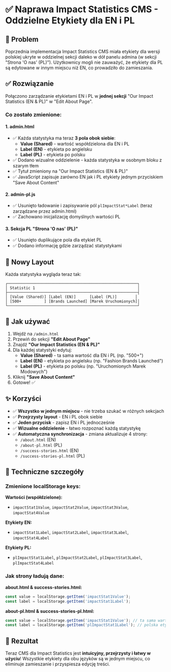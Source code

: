 # ✅ Naprawa Impact Statistics CMS - Oddzielne Etykiety dla EN i PL

## 🎯 Problem

Poprzednia implementacja Impact Statistics CMS miała etykiety dla wersji polskiej ukryte w oddzielnej sekcji daleko w dół panelu admina (w sekcji "Strona 'O nas' (PL)"). Użytkownicy mogli nie zauważyć, że etykiety dla PL są edytowane w innym miejscu niż EN, co prowadziło do zamieszania.

## ✅ Rozwiązanie

Połączono zarządzanie etykietami EN i PL w **jednej sekcji** "Our Impact Statistics (EN & PL)" w "Edit About Page".

### Co zostało zmienione:

#### 1. **admin.html**
- ✅ Każda statystyka ma teraz **3 pola obok siebie**:
  - **Value (Shared)** - wartość współdzielona dla EN i PL
  - **Label (EN)** - etykieta po angielsku
  - **Label (PL)** - etykieta po polsku
- ✅ Dodano wizualne oddzielenie - każda statystyka w osobnym bloku z szarym tłem
- ✅ Tytuł zmieniony na "Our Impact Statistics (EN & PL)"
- ✅ JavaScript zapisuje zarówno EN jak i PL etykiety jednym przyciskiem "Save About Content"

#### 2. **admin-pl.js**
- ✅ Usunięto ładowanie i zapisywanie pól `plImpactStat*Label` (teraz zarządzane przez admin.html)
- ✅ Zachowano inicjalizację domyślnych wartości PL

#### 3. **Sekcja PL "Strona 'O nas' (PL)"**
- ✅ Usunięto duplikujące pola dla etykiet PL
- ✅ Dodano informację gdzie zarządzać statystykami

## 🎨 Nowy Layout

Każda statystyka wygląda teraz tak:

```
┌─────────────────────────────────────────────────────────┐
│ Statistic 1                                             │
├─────────────────────────────────────────────────────────┤
│ [Value (Shared)] [Label (EN)]      [Label (PL)]        │
│ [500+          ] [Brands Launched] [Marek Uruchomionych]│
└─────────────────────────────────────────────────────────┘
```

## 📍 Jak używać

1. Wejdź na `/admin.html`
2. Przewiń do sekcji **"Edit About Page"**
3. Znajdź **"Our Impact Statistics (EN & PL)"**
4. Dla każdej statystyki edytuj:
   - **Value (Shared)** - ta sama wartość dla EN i PL (np. "500+")
   - **Label (EN)** - etykieta po angielsku (np. "Fashion Brands Launched")
   - **Label (PL)** - etykieta po polsku (np. "Uruchomionych Marek Modowych")
5. Kliknij **"Save About Content"**
6. Gotowe! ✅

## ✨ Korzyści

- ✅ **Wszystko w jednym miejscu** - nie trzeba szukać w różnych sekcjach
- ✅ **Przejrzysty layout** - EN i PL obok siebie
- ✅ **Jeden przycisk** - zapisz EN i PL jednocześnie
- ✅ **Wizualne oddzielenie** - łatwo rozpoznać każdą statystykę
- ✅ **Automatyczna synchronizacja** - zmiana aktualizuje 4 strony:
  - `/about.html` (EN)
  - `/about-pl.html` (PL)
  - `/success-stories.html` (EN)
  - `/success-stories-pl.html` (PL)

## 🔧 Techniczne szczegóły

### Zmienione localStorage keys:

**Wartości (współdzielone):**
- `impactStat1Value`, `impactStat2Value`, `impactStat3Value`, `impactStat4Value`

**Etykiety EN:**
- `impactStat1Label`, `impactStat2Label`, `impactStat3Label`, `impactStat4Label`

**Etykiety PL:**
- `plImpactStat1Label`, `plImpactStat2Label`, `plImpactStat3Label`, `plImpactStat4Label`

### Jak strony ładują dane:

**about.html & success-stories.html:**
```javascript
const value = localStorage.getItem('impactStat1Value');
const label = localStorage.getItem('impactStat1Label');
```

**about-pl.html & success-stories-pl.html:**
```javascript
const value = localStorage.getItem('impactStat1Value'); // ta sama wartość!
const label = localStorage.getItem('plImpactStat1Label'); // polska etykieta!
```

## 🎉 Rezultat

Teraz CMS dla Impact Statistics jest **intuicyjny, przejrzysty i łatwy w użyciu**! Wszystkie etykiety dla obu języków są w jednym miejscu, co eliminuje zamieszanie i przyspiesza edycję treści.
